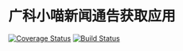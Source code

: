 # 广科小喵新闻通告获取应用

[![Coverage Status](https://coveralls.io/repos/github/gxgk/gdst_news/badge.svg)](https://coveralls.io/github/gxgk/gdst_news)
[![Build Status](https://travis-ci.com/gxgk/gdst_news.svg?branch=master)](https://travis-ci.com/gxgk/gdst_news)

